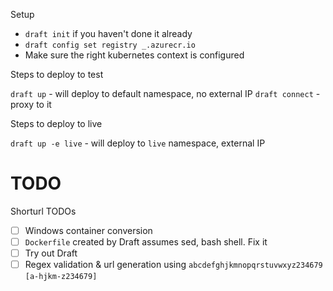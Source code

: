 Setup

- `draft init` if you haven't done it already
- `draft config set registry _.azurecr.io`
- Make sure the right kubernetes context is configured


Steps to deploy to test

`draft up` - will deploy to default namespace, no external IP
`draft connect` - proxy to it


Steps to deploy to live

`draft up -e live` - will deploy to `live` namespace, external IP


TODO
=======
Shorturl TODOs

- [ ]  Windows container conversion
  - [ ] `Dockerfile` created by Draft assumes sed, bash shell. Fix it
  - [ ] Try out Draft
- [ ] Regex validation & url generation using `abcdefghjkmnopqrstuvwxyz234679` `[a-hjkm-z234679]`

